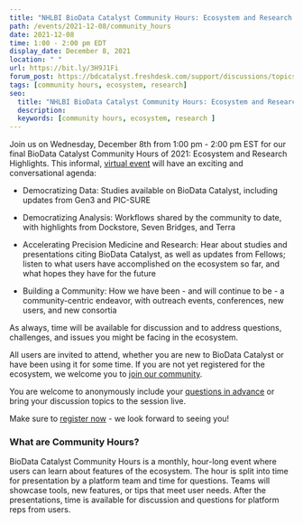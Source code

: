 ```yaml
---
title: "NHLBI BioData Catalyst Community Hours: Ecosystem and Research Highlights"
path: /events/2021-12-08/community_hours
date: 2021-12-08
time: 1:00 - 2:00 pm EDT
display_date: December 8, 2021
location: " "
url: https://bit.ly/3H9J1Fi
forum_post: https://bdcatalyst.freshdesk.com/support/discussions/topics/60000406692
tags: [community hours, ecosystem, research]
seo:
  title: "NHLBI BioData Catalyst Community Hours: Ecosystem and Research Highlights"
  description:
  keywords: [community hours, ecosystem, research ]
---
```


Join us on Wednesday, December 8th from 1:00 pm - 2:00 pm EST for our final BioData Catalyst Community Hours of 2021: Ecosystem and Research Highlights. This informal, [virtual event](https://bit.ly/3H9J1Fi) will have an exciting and conversational agenda:

- Democratizing Data: Studies available on BioData Catalyst, including updates from Gen3 and PIC-SURE

- Democratizing Analysis: Workflows shared by the community to date, with highlights from Dockstore, Seven Bridges, and Terra

- Accelerating Precision Medicine and Research: Hear about studies and presentations citing BioData Catalyst, as well as updates from Fellows; listen to what users have accomplished on the ecosystem so far, and what hopes they have for the future

- Building a Community: How we have been - and will continue to be - a community-centric endeavor, with outreach events, conferences, new users, and new consortia

As always, time will be available for discussion and to address questions, challenges, and issues you might be facing in the ecosystem.

All users are invited to attend, whether you are new to BioData Catalyst or have been using it for some time. If you are not yet registered for the ecosystem, we welcome you to [join our community](https://biodatacatalyst.nhlbi.nih.gov/contact/ecosystem).

You are welcome to anonymously include your [questions in advance](https://forms.gle/gvpqntUrPwXin6qA9) or bring your discussion topics to the session live. 

Make sure to [register now](https://bit.ly/3H9J1Fi) - we look forward to seeing you!

### What are Community Hours?

BioData Catalyst Community Hours is a monthly, hour-long event where users can learn about features of the ecosystem. The hour is split into time for presentation by a platform team and time for questions. Teams will showcase tools, new features, or tips that meet user needs. After the presentations, time is available for discussion and questions for platform reps from users.
